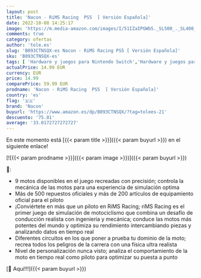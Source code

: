 ```yaml
---
layout: post
title: 'Nacon - RiMS Racing  PS5  [ Versión Española]'
date: 2022-10-08 14:25:17
image: 'https://m.media-amazon.com/images/I/51IZaIPGWbS._SL500_._SL400_.jpg'
comments: true
category: ofertas
author: 'tole.es'
slug: 'B093CTNSQX-es Nacon - RiMS Racing PS5 [ Versión Española]'
sku: 'B093CTNSQX-es'
tags: [ 'Hardware y juegos para Nintendo Switch','Hardware y juegos para PlayStation 4','Hardware y juegos para PlayStation 5','Hardware y juegos para Xbox One','Juegos para PlayStation 5','Videojuegos','nacon','ps5','🇪🇸', ]
actualPrice: 14.99 EUR
currency: EUR
price: 14.99
comparePrice: 59.99 EUR
prodname: 'Nacon - RiMS Racing  PS5  [ Versión Española]'
country: 'es'
flag: '🇪🇸'
brand: 'Nacon'
buyurl: 'https://www.amazon.es/dp/B093CTNSQX/?tag=tolees-21'
descuento: '75.01'
average: '33.0172727272727'
---
```


En este momento está [{{< param title >}}]({{< param buyurl >}}) en el siguiente enlace!

[![{{< param prodname >}}]({{< param image >}})]({{< param buyurl >}})

🔎:

- 9 motos disponibles en el juego recreadas con precisión; controla la mecánica de las motos para una experiencia de simulación optima
- Más de 500 repuestos oficiales y más de 200 artículos de equipamiento oficial para el piloto
- ¡Conviértete en más que un piloto en RiMS Racing; riMS Racing es el primer juego de simulación de motociclismo que combina un desafío de conducción realista con ingeniería y mecánica; conduce las motos más potentes del mundo y optimiza su rendimiento intercambiando piezas y analizando datos en tiempo real
- Diferentes circuitos en los que poner a prueba tu dominio de la moto; recrea todos los peligros de la carrera con una física ultra realista
- Nivel de personalización nunca visto; analiza el comportamiento de la moto en tiempo real como piloto para optimizar su puesta a punto

[🛒 Aquí!!!]({{< param buyurl >}})

